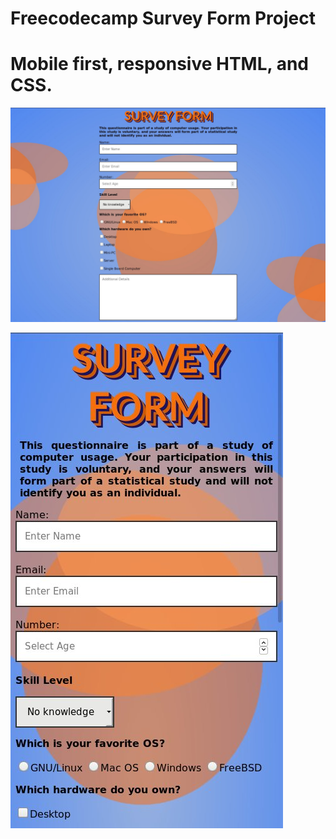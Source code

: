 # Freecodecamp Survey Form Project

# Mobile first, responsive HTML, and CSS.

![screenshot1](images/screenshot1.jpg)

![screenshot2](images/screenshot2.jpg)
